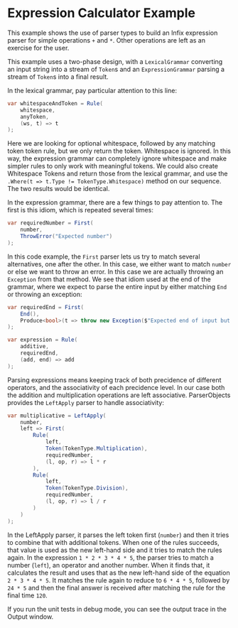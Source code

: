 ﻿# Expression Calculator Example

This example shows the use of parser types to build an Infix expression parser for simple operations `+` and  `*`. Other operations are left as an exercise for the user.

This example uses a two-phase design, with a `LexicalGrammar` converting an input string into a stream of `Token`s and an `ExpressionGrammar` parsing a stream of `Token`s into a final result.

In the lexical grammar, pay particular attention to this line:

```csharp
var whitespaceAndToken = Rule(
    whitespace,
    anyToken,
    (ws, t) => t
);
```

Here we are looking for optional whitespace, followed by any matching token token rule, but we only return the token. Whitespace is ignored. In this way, the expression grammar can completely ignore whitespace and make simpler rules to only work with meaningful tokens. We could also create Whitespace Tokens and return those from the lexical grammar, and use the `.Where(t => t.Type != TokenType.Whitespace)` method on our sequence. The two results would be identical.


In the expression grammar, there are a few things to pay attention to. The first is this idiom, which is repeated several times:

```csharp
var requiredNumber = First(
    number,
    ThrowError("Expected number")
);
```

In this code example, the `First` parser lets us try to match several alternatives, one after the other. In this case, we either want to match `number` or else we want to throw an error. In this case we are actually throwing an `Exception` from that method. We see that idiom used at the end of the grammar, where we expect to parse the entire input by either matching `End` or throwing an exception:

```csharp
var requiredEnd = First(
    End(),
    Produce<bool>(t => throw new Exception($"Expected end of input but found {t.Peek()} at {t.CurrentLocation}"))
);

var expression = Rule(
    additive,
    requiredEnd,
    (add, end) => add
);
```

Parsing expressions means keeping track of both precidence of different operators, and the associativity of each precidence level. In our case both the addition and multiplication operations are left associative. ParserObjects provides the `LeftApply` parser to handle associativity:

```csharp
var multiplicative = LeftApply(
    number,
    left => First(
        Rule(
            left,
            Token(TokenType.Multiplication),
            requiredNumber,
            (l, op, r) => l * r
        ),
        Rule(
            left,
            Token(TokenType.Division),
            requiredNumber,
            (l, op, r) => l / r
        )
    )
);
```

In the LeftApply parser, it parses the left token first (`number`) and then it tries to combine that with additional tokens. When one of the rules succeeds, that value is used as the new left-hand side and it tries to match the rules again. In the expression `1 * 2 * 3 * 4 * 5`, the parser tries to match a number (`left`), an operator and another number. When it finds that, it calculates the result and uses that as the new left-hand side of the equation `2 * 3 * 4 * 5`. It matches the rule again to reduce to `6 * 4 * 5`, followed by `24 * 5` and then the final answer is received after matching the rule for the final time `120`.

If you run the unit tests in debug mode, you can see the output trace in the Output window.